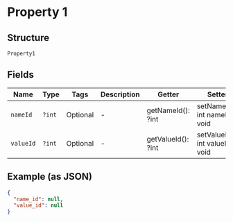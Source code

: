 
# Property 1

## Structure

`Property1`

## Fields

| Name | Type | Tags | Description | Getter | Setter |
|  --- | --- | --- | --- | --- | --- |
| `nameId` | `?int` | Optional | - | getNameId(): ?int | setNameId(?int nameId): void |
| `valueId` | `?int` | Optional | - | getValueId(): ?int | setValueId(?int valueId): void |

## Example (as JSON)

```json
{
  "name_id": null,
  "value_id": null
}
```

